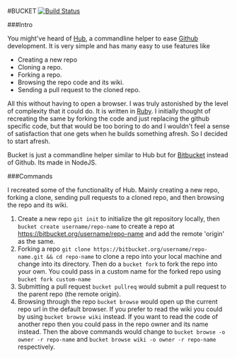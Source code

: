 #BUCKET
[![Build Status](https://travis-ci.org/shyamsalimkumar/bucket.svg)](https://travis-ci.org/shyamsalimkumar/bucket)

###Intro

You might've heard of [Hub](http://hub.github.com/), a commandline helper to ease [Github](https://github.com/) development.
It is very simple and has many easy to use features like

* Creating a new repo
* Cloning a repo.
* Forking a repo.
* Browsing the repo code and its wiki.
* Sending a pull request to the cloned repo.

All this without having to open a browser. I was truly astonished by the level of complexity that it could do.
It is written in [Ruby](https://www.ruby-lang.org/). I initially thought of recreating the same by forking the code and just replacing the github specific code, but that would be too boring to do and I wouldn't feel a sense of satisfaction that one gets when he builds something afresh. So I decided to start afresh.


Bucket is just a commandline helper similar to Hub but for [Bitbucket](https://bitbucket.org/) instead of Github. Its made in NodeJS.

###Commands

I recreated some of the functionality of Hub. Mainly creating a new repo, forking a clone, sending pull requests to a cloned repo, and then browsing the repo and its wiki.

1. Create a new repo
    `git init` to initialize the git repository locally, then
    `bucket create username/repo-name` to create a repo at https://bitbucket.org/username/repo-name and add the remote 'origin' as the same.
2. Forking a repo
    `git clone https://bitbucket.org/username/repo-name.git && cd repo-name` to clone a repo into your local machine and change into its directory. Then do a `bucket fork` to fork the repo into your own. You could pass in a custom name for the forked repo using `bucket fork custom-name`
3. Submitting a pull request
    `bucket pullreq` would submit a pull request to the parent repo (the remote origin).
4. Browsing through the repo
    `bucket browse` would open up the current repo url in the default browser. If you prefer to read the wiki you could by using `bucket browse wiki` instead.
    If you want to read the code of another repo then you could pass in the repo owner and its name instead. Then the above commands would change to `bucket browse -o owner -r repo-name` and `bucket browse wiki -o owner -r repo-name` respectively.